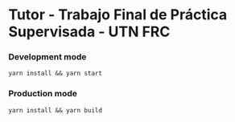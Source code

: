 # Tutor - Trabajo Final de Práctica Supervisada - UTN FRC

### Development mode

```
yarn install && yarn start
```

### Production mode

```
yarn install && yarn build
```
